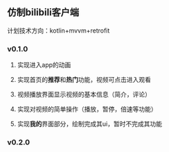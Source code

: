 ## 仿制bilibili客户端

计划技术方向：kotlin+mvvm+retrofit

### v0.1.0

1. 实现进入app的动画

2. 实现首页的**推荐**和**热门**功能，视频可点击进入观看

3. 视频播放界面显示视频的基本信息（简介，评论）

4. 实现对视频的简单操作（播放，暂停，倍速等功能）

5. 实现**我的**界面部分，绘制完成其ui，暂时不完成其功能

### v0.2.0

  

